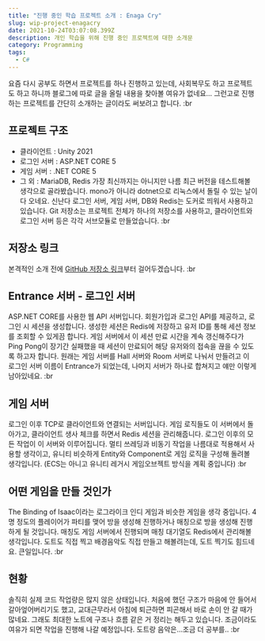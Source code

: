 ```yaml
---
title: "진행 중인 학습 프로젝트 소개 : Enaga Cry"
slug: wip-project-enagacry
date: 2021-10-24T03:07:08.399Z
description: 개인 학습을 위해 진행 중인 프로젝트에 대한 소개문
category: Programming
tags:
  - C#
---
```

요즘 다시 공부도 하면서 프로젝트를 하나 진행하고 있는데, 사회복무도 하고 프로젝트도 하고 하니까 블로그에 따로 글을 올릴 내용을 찾아볼 여유가 없네요...
그런고로 진행하는 프로젝트를 간단히 소개하는 글이라도 써보려고 합니다.
:br

## 프로젝트 구조
* 클라이언트 : Unity 2021
* 로그인 서버 : ASP.NET CORE 5
* 게임 서버 : .NET CORE 5
* 그 외 : MariaDB, Redis
가장 최신까지는 아니지만 나름 최근 버전을 테스트해볼 생각으로 골라봤습니다.
mono가 아니라 dotnet으로 리눅스에서 돌릴 수 있는 날이 다 오네요. 신난다
로그인 서버, 게임 서버, DB와 Redis는 도커로 띄워서 사용하고 있습니다.
Git 저장소는 프로젝트 전체가 하나의 저장소를 사용하고,
클라이언트와 로그인 서버 등은 각각 서브모듈로 만들었습니다.
:br

## 저장소 링크
본격적인 소개 전에 [GitHub 저장소 링크](https://github.com/gze1206/EnagaCry)부터 걸어두겠습니다.
:br

## Entrance 서버 - 로그인 서버
ASP.NET CORE를 사용한 웹 API 서버입니다.
회원가입과 로그인 API를 제공하고, 로그인 시 세션을 생성합니다.
생성한 세션은 Redis에 저장하고 유저 ID를 통해 세션 정보를 조회할 수 있게끔 합니다.
게임 서버에서 이 세션 만료 시간을 계속 갱신해주다가 Ping Pong이 장기간 실패했을 때 세션이 만료되어 해당 유저와의 접속을 끊을 수 있도록 하고자 합니다.
원래는 게임 서버를 Hall 서버와 Room 서버로 나눠서 만들려고 이 로그인 서버 이름이 Entrance가 되었는데, 나머지 서버가 하나로 합쳐지고 얘만 이렇게 남아있네요.
:br

## 게임 서버
로그인 이후 TCP로 클라이언트와 연결되는 서버입니다.
게임 로직들도 이 서버에서 돌아가고, 클라이언트 생사 체크를 하면서 Redis 세션을 관리해줍니다.
로그인 이후의 모든 작업이 이 서버와 이루어집니다.
멀티 쓰레딩과 비동기 작업을 나름대로 적용해서 사용할 생각이고, 유니티 비슷하게 Entity와 Component로 게임 로직을 구성해 돌려볼 생각입니다.
(ECS는 아니고 유니티 레거시 게임오브젝트 방식을 계획 중입니다)
:br

## 어떤 게임을 만들 것인가
The Binding of Isaac이라는 로그라이크 인디 게임과 비슷한 게임을 생각 중입니다.
4명 정도의 플레이어가 파티를 맺어 방을 생성해 진행하거나 매칭으로 방을 생성해 진행하게 될 것입니다.
매칭도 게임 서버에서 진행되며 매칭 대기열도 Redis에서 관리해볼 생각입니다.
도트도 직접 찍고 배경음악도 직접 만들고 해볼려는데, 도트 찍기도 힘드네요. 큰일입니다.
:br

## 현황
솔직히 실제 코드 작업량은 많지 않은 상태입니다.
처음에 했던 구조가 마음에 안 들어서 갈아엎어버리기도 했고, 교대근무라서 아침에 퇴근하면 피곤해서 바로 손이 안 갈 때가 많네요.
그래도 최대한 노트에 구조나 흐름 같은 거 정리는 해두고 있습니다.
조금이라도 여유가 되면 작업을 진행해 나갈 예정입니다.
도트랑 음악은...조금 더 공부를..
:br
